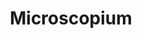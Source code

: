 ---
title: "Microscopium"
hashtag: microscopium
borders:
  - Capricornus
  - Grus
  - Indus
  - Piscis Austrinus
  - Sagittarius
  - Telescopium
layout: hashtag
tags:
  - Constellation
---
